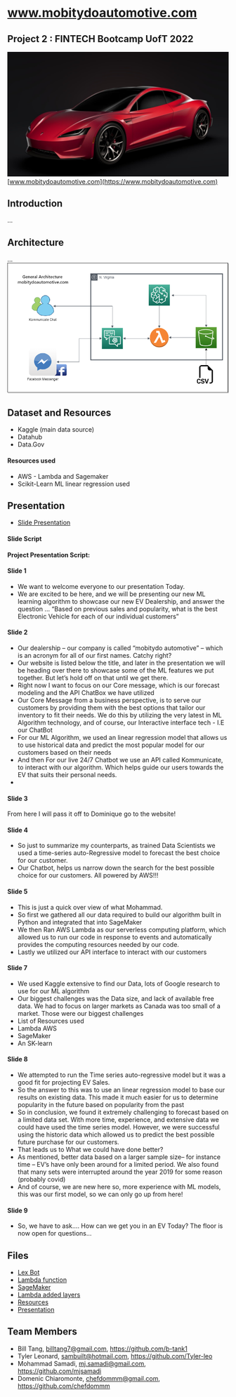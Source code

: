 # www.mobitydoautomotive.com
## Project 2 : FINTECH Bootcamp UofT 2022
![EV](tesla-roadster.jpg)
[www.mobitydoautomotive.com](https://www.mobitydoautomotive.com)

## Introduction 
...

## Architecture 
...
![Architecture](Architecture.png)


## Dataset and Resources
* Kaggle (main data source)
* Datahub
* Data.Gov
#### Resources used
* AWS - Lambda and Sagemaker
* Scikit-Learn ML linear regression used


## Presentation 
* [Slide Presentation](/Presentation/Project%20Presentation%20-%20Project%202.pdf) 
#### Slide Script

#### Project Presentation Script:
#### Slide 1 
-	We want to welcome everyone to our presentation Today. 
-	We are excited to be here, and we will be presenting our new ML learning algorithm to showcase our new EV Dealership, and answer the question … “Based on previous sales and popularity, what is the best Electronic Vehicle for each of our individual customers”
#### Slide 2
-	Our dealership – our company is called “mobitydo automotive” – which is an acronym for all of our first names.  Catchy right?
-	Our website is listed below the title, and later in the presentation we will be heading over there to showcase some of the ML features we put together.  But let’s hold off on that until we get there.
-	Right now I want to focus on our Core message, which is our forecast modeling and the API ChatBox we have utilized
-	 Our Core Message from a business perspective, is to serve our customers by providing them with the best options that tailor our inventory to fit their needs.  We do this by utilizing the very latest in ML Algorithm technology, and of course, our Interactive interface tech - I.E our ChatBot
-	For our ML Algorithm, we used an linear regression model that allows us to use historical data and predict the most popular model for our customers based on their needs
-	And then For our live 24/7 Chatbot we use an API called Kommunicate, to interact with our algorithm. Which helps guide our users towards the EV that suits their personal needs.
-	
#### Slide 3
From here I will pass it off to Dominique go to the website!

#### Slide 4
-	So just to summarize my counterparts, as trained Data Scientists we used a time-series auto-Regressive model to forecast the best choice for our customer.
-	Our Chatbot, helps us narrow down the search for the best possible choice for our customers.  All powered by AWS!!!
#### Slide 5
-	This is just a quick over view of what Mohammad.  
-	So first we gathered all our data required to build our algorithm built in Python and integrated that into SageMaker
-	We then Ran AWS Lambda as our serverless computing platform, which allowed us to run our code in response to events and automatically provides the computing resources needed by our code.
-	Lastly we utilized our API interface to interact with our customers
#### Slide 7 
-	We used Kaggle extensive to find our Data, lots of Google research to use for our ML algorithm
-	Our biggest challenges was the Data size, and lack of available free data.  We had to focus on larger markets as Canada was too small of a market.   Those were our biggest challenges
-	List of Resources used
-	Lambda AWS
-	SageMaker
-	An SK-learn
#### Slide 8
-	We attempted to run the Time series auto-regressive model but it was a good fit for projecting EV Sales.
-	So the answer to this was to use an linear regression model to base our results on existing data.  This made it much easier for us to determine popularity in the future based on popularity from the past
-	So in conclusion, we found it extremely challenging to forecast based on a limited data set.  With more time, experience, and extensive data we could have used the time series model.  However, we were successful using the historic data which allowed us to predict the best possible future purchase for our customers.
-	That leads us to What we could have done better?
-	As mentioned, better data based on a larger sample size– for instance time – EV’s have only been around for a limited period.  We also found that many sets were interrupted around the year 2019 for some reason (probably covid)
-	And of course, we are new here so, more experience with ML models, this was our first model, so we can only go up from here!
#### Slide 9
-	So, we have to ask…. How can we get you in an EV Today?
The floor is now open for questions…





## Files
* [Lex Bot](/Lex/)
* [Lambda function](/Lambda/)
* [SageMaker](/SageMaker/)
* [Lambda added layers](/Lambda_added_layers/)
* [Resources](/Resources/)
* [Presentation](/Presentation/Project%20Presentation%20-%20Project%202.pdf) 

## Team Members
* Bill Tang, billtang7@gmail.com, https://github.com/b-tank1
* Tyler Leonard, sambuilt@hotmail.com, https://github.com/Tyler-leo
* Mohammad Samadi, mj.samadi@gmail.com, https://github.com/mjsamadi
* Domenic Chiaromonte, chefdommm@gmail.com, https://github.com/chefdommm
